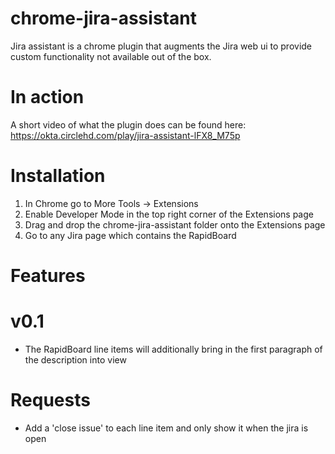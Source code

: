 chrome-jira-assistant
==

Jira assistant is a chrome plugin that augments the Jira web ui to provide custom functionality not available out of the
box. 

# In action
A short video of what the plugin does can be found here: https://okta.circlehd.com/play/jira-assistant-lFX8_M75p

# Installation
1. In Chrome go to More Tools -> Extensions
2. Enable Developer Mode in the top right corner of the Extensions page
3. Drag and drop the chrome-jira-assistant folder onto the Extensions page
4. Go to any Jira page which contains the RapidBoard

# Features
v0.1
==
- The RapidBoard line items will additionally bring in the first paragraph of the description into view

# Requests
- Add a 'close issue' to each line item and only show it when the jira is open

